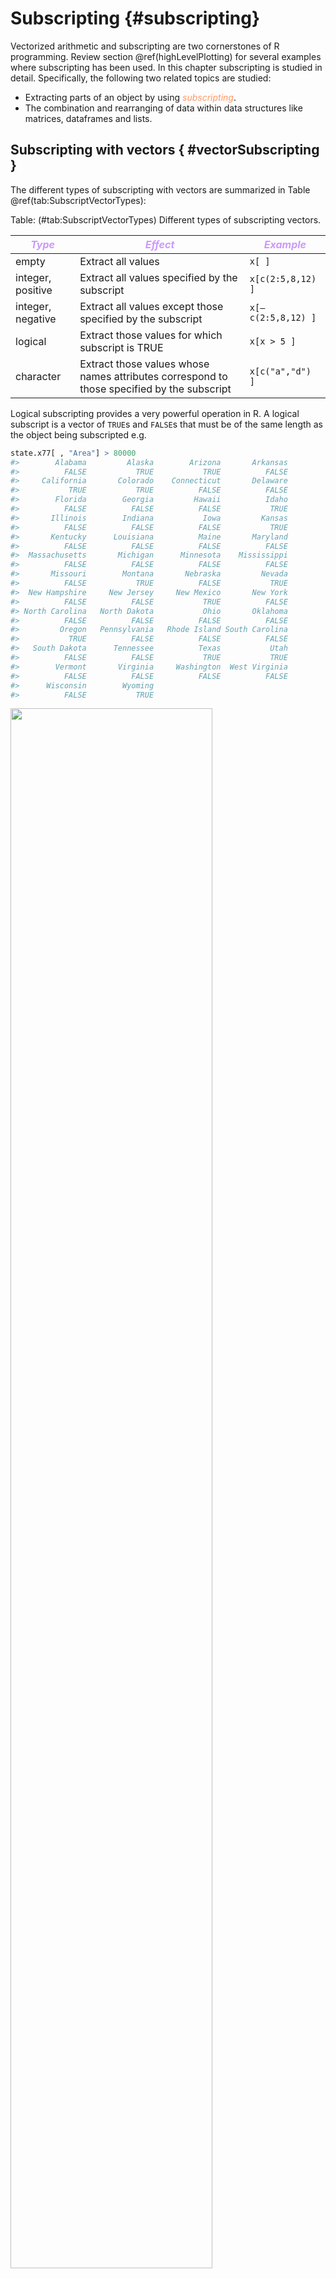 # Subscripting {#subscripting}

Vectorized arithmetic and subscripting are two cornerstones of R programming. Review section \@ref(highLevelPlotting) for several examples where subscripting has been used. In this chapter subscripting is studied in detail. Specifically, the following two related topics are studied:

*	Extracting parts of an object by using *<span style="color:#FF9966">subscripting</span>*.
* The combination and rearranging of data within data structures like matrices, dataframes and lists.

## Subscripting with vectors { #vectorSubscripting }

The different types of subscripting with vectors are summarized in Table \@ref(tab:SubscriptVectorTypes):

Table: (\#tab:SubscriptVectorTypes) Different types of subscripting vectors.

| *<span style="color:#CC99FF">Type</span>* | *<span style="color:#CC99FF">Effect</span>* | *<span style="color:#CC99FF">Example</span>* | 
| ------ | -------------------- | ----------- | 
| empty              |	Extract all values  | `x[ ]` | 
| integer, positive  |	Extract all values specified by the subscript | `x[c(2:5,8,12) ]` | 
| integer, negative  |	Extract all values except those specified by the subscript | `x[–c(2:5,8,12) ]` | 
| logical            |	Extract those values for which subscript is TRUE | `x[x > 5 ]` | 
| character          |	Extract those values whose names attributes correspond to those specified by the subscript  | `x[c("a","d") ]` | 

Logical subscripting provides a very powerful operation in R. A logical subscript is a vector of `TRUE`s and `FALSE`s that must be of the same length as the object being subscripted e.g.


``` r
state.x77[ , "Area"] > 80000  
#>        Alabama         Alaska        Arizona       Arkansas 
#>          FALSE           TRUE           TRUE          FALSE 
#>     California       Colorado    Connecticut       Delaware 
#>           TRUE           TRUE          FALSE          FALSE 
#>        Florida        Georgia         Hawaii          Idaho 
#>          FALSE          FALSE          FALSE           TRUE 
#>       Illinois        Indiana           Iowa         Kansas 
#>          FALSE          FALSE          FALSE           TRUE 
#>       Kentucky      Louisiana          Maine       Maryland 
#>          FALSE          FALSE          FALSE          FALSE 
#>  Massachusetts       Michigan      Minnesota    Mississippi 
#>          FALSE          FALSE          FALSE          FALSE 
#>       Missouri        Montana       Nebraska         Nevada 
#>          FALSE           TRUE          FALSE           TRUE 
#>  New Hampshire     New Jersey     New Mexico       New York 
#>          FALSE          FALSE           TRUE          FALSE 
#> North Carolina   North Dakota           Ohio       Oklahoma 
#>          FALSE          FALSE          FALSE          FALSE 
#>         Oregon   Pennsylvania   Rhode Island South Carolina 
#>           TRUE          FALSE          FALSE          FALSE 
#>   South Dakota      Tennessee          Texas           Utah 
#>          FALSE          FALSE           TRUE           TRUE 
#>        Vermont       Virginia     Washington  West Virginia 
#>          FALSE          FALSE          FALSE          FALSE 
#>      Wisconsin        Wyoming 
#>          FALSE           TRUE
```

<img src="pics/matrixSubscripting.jpg" width="80%" />


``` r
x <- c(10, 15, 12, NA, 18, 20)
is.na (x)
#> [1] FALSE FALSE FALSE  TRUE FALSE FALSE
```

``` r
x[is.na (x)]
#> [1] NA
```

``` r
x[!is.na (x)]
#> [1] 10 15 12 18 20
```

``` r
mean (x)
#> [1] NA
```

``` r
mean (x[!is.na (x)])
#> [1] 15
```

``` r
mean (na.omit (x))
#> [1] 15
```

Logical subscripting allows finding the indices of those elements in a vector that meet a certain condition e.g.


``` r
(1:length (rownames (state.x77)))[state.x77[ ,"Income"] > 5000]
#> [1]  2  5  7 13 20 28 30 34
```

and to find the corresponding names of the states


``` r
rownames(state.x77)[
  (1:length (rownames(state.x77)))[state.x77[ ,"Income"] > 5000]]
#> [1] "Alaska"       "California"   "Connecticut" 
#> [4] "Illinois"     "Maryland"     "Nevada"      
#> [7] "New Jersey"   "North Dakota"
```

In addition to extracting elements, the above subscripting operations can also be used to modify selected elements of a vector e.g. changing NA-values to zero:


``` r
x
#> [1] 10 15 12 NA 18 20
```

``` r
x[is.na (x)] <- 0
x
#> [1] 10 15 12  0 18 20
```

When the right-hand side of the assignment above is a scalar value, each of the selected values will be changed to the specified scalar value; if the right-hand side is a vector, the selecting values will be changed in order, *<span style="color:#FF9966">recycling</span>* the values if more values were selected on the left-hand side than were available on the right-hand side.

##	Subscripting with matrices

Element and submatrix extraction of matrices are discussed below.

(a)	Revise the use of `matrix()`, `names()`, `dim()` and `dimnames()`.

(b)	A matrix in R is an *<span style="color:#FF9966">array</span>* with two indices. Arrays of order two and higher can be constructed with the function `dim()` or `array()`.

<div style="margin-left: 25px; margin-right: 20px;">
Let, for example, $\mathbf{a}$ be a vector consisting of $150$ elements. The instruction 
</div>


``` r
dim(a) <- c(3, 5, 10) 
```

<div style="margin-left: 25px; margin-right: 20px;">
or the instruction
</div>


``` r
a <- array (a, dim = c(3, 5, 10)) 
```

<div style="margin-left: 25px; margin-right: 20px;">
constructs a $3 \times 5 \times 10$ array.
</div>

* Matrices can therefore be formed as above, but the function `matrix()` is usually easier to use.
* The elements of a $p$-dimensional array can also be extracted using the one-index or two-index method as described below.

(c) The subscripting methods described in section \@ref(vectorSubscripting) can also be applied to both the first or second dimension of a matrix where the first dimension refers to the rows and the second dimension to the columns of the matrix.

(d) Note that the elements of a matrix can be referred to by the two-index method above or by a one index method. When the one index method is used it is assumed that the matrix has first been strung out *<span style="color:#FF9966">column</span>*-wise into a vector.


``` r
testmat.a <- matrix (c (17, 40, 20, 34, 21, 12, 14, 57, 
                        78, 37, 29, 64), nrow = 4)
testmat.a
#>      [,1] [,2] [,3]
#> [1,]   17   21   78
#> [2,]   40   12   37
#> [3,]   20   14   29
#> [4,]   34   57   64
```

``` r
testmat.b <- matrix (c (17, 40, 20, 34, 21, 12, 14, 57, 
                        78, 37, 29, 64), nrow = 4, byrow = TRUE)
testmat.b
#>      [,1] [,2] [,3]
#> [1,]   17   40   20
#> [2,]   34   21   12
#> [3,]   14   57   78
#> [4,]   37   29   64
```

<div style="margin-left: 25px; margin-right: 20px;">
Comment on the difference between `testmat.a` and `testmat.b`.
</div>


``` r
testmat.a[2,3]   # Two index matrix reference
#> [1] 37
```

``` r
testmat.a[10] 	# One index matrix reference
#> [1] 37
```

(e) Write a function to convert a one-index to a two-index matrix reference. Give an example of the usage of your function.

(f)	Write a function to convert a two-index to a one-index matrix reference. Give an example of the usage of your function.

(g)	Consider the following example to form submatrices:


``` r
testmat <- matrix(1:50, nrow = 10, byrow = TRUE)
testmat[1:2, c (3, 5)]
#>      [,1] [,2]
#> [1,]    3    5
#> [2,]    8   10
```

``` r
testmat[1:2, 3]
#> [1] 3 8
```

``` r
testmat[1:2, 3, drop=FALSE]
#>      [,1]
#> [1,]    3
#> [2,]    8
```

(h) Notice the difference between `testmat [1:2, 3]` and `testmat [1:2, 3, drop = FALSE]`. The first command results in the output to be given in the form of a vector while the optional `drop = FALSE` in the second command retains the matrix structure of the output. This distinction can have serious consequences when a procedure expects a matrix argument and not a vector.

(i)	Notice also that the output of both `testmat[1:2,3]` and `testmat[3, 1:2]` has a similar form: R makes no distinction between column vectors and row vectors; all one-dimensional collections of numbers are treated identically.

(j)	Apart from using vectors as subscripts to a matrix, a matrix can also be used as a subscript to a matrix. There are two cases:

    (A) a numeric subscripting matrix and
    (B) a logical subscripting matrix. 
    
#### Case A {-}

Here the subscripting numeric matrix must have exactly two columns: the first provide row indices and the second column indices.

(i)	If used on the right-hand side of an expression the result of a *case A* subscripting is a vector containing the values specified by the subscripting matrix. 

(ii) If used on the left-hand side of an assignment a numeric matrix first selects those elements specified by its row and column indices; then these values are replaced one by one with the objects specified by the right-hand side of the assignment. 

Here is an example of *case A* subscripting with the subscript matrix on the right-hand side of the assignment:


``` r
xmat <- matrix (1:25, nrow = 5)
xmat
#>      [,1] [,2] [,3] [,4] [,5]
#> [1,]    1    6   11   16   21
#> [2,]    2    7   12   17   22
#> [3,]    3    8   13   18   23
#> [4,]    4    9   14   19   24
#> [5,]    5   10   15   20   25
```

``` r
superdiag.index <- matrix (c (1:4, 2:5), ncol = 2, byrow = FALSE)
superdiag.values <- xmat[superdiag.index]
superdiag.values
#> [1]  6 12 18 24
```

*Case A* subscripting with the numeric subscript matrix on the left-hand side of the assignment:


``` r
subscript.mat <- matrix (c(1:3, 1:3, rep(1,3), rep(2,3)), ncol=2)
subscript.mat
#>      [,1] [,2]
#> [1,]    1    1
#> [2,]    2    1
#> [3,]    3    1
#> [4,]    1    2
#> [5,]    2    2
#> [6,]    3    2
```

``` r
xx <- matrix(NA, nrow=3,ncol=2)
xx 
#>      [,1] [,2]
#> [1,]   NA   NA
#> [2,]   NA   NA
#> [3,]   NA   NA
```

``` r
xx[subscript.mat] <- c(10,12,14,100,120,140)
xx
#>      [,1] [,2]
#> [1,]   10  100
#> [2,]   12  120
#> [3,]   14  140
```

#### Case B {-}

The logical subscripting matrix must be in size exactly similar to that matrix it is subscripting and will select those values corresponding to a `TRUE` in the subscripting matrix.

*Case B* with logical subscripting matrix at right-hand side of assignment:


``` r
testmat
#>       [,1] [,2] [,3] [,4] [,5]
#>  [1,]    1    2    3    4    5
#>  [2,]    6    7    8    9   10
#>  [3,]   11   12   13   14   15
#>  [4,]   16   17   18   19   20
#>  [5,]   21   22   23   24   25
#>  [6,]   26   27   28   29   30
#>  [7,]   31   32   33   34   35
#>  [8,]   36   37   38   39   40
#>  [9,]   41   42   43   44   45
#> [10,]   46   47   48   49   50
```

``` r
aa <- testmat[testmat < 12]
aa
#>  [1]  1  6 11  2  7  3  8  4  9  5 10
```

Note that the selected elements are placed column-wise in a vector.

*Case B* with logical subscripting matrix at left-hand side of assignment:


``` r
testmat[testmat < 12] <- 12
testmat
#>       [,1] [,2] [,3] [,4] [,5]
#>  [1,]   12   12   12   12   12
#>  [2,]   12   12   12   12   12
#>  [3,]   12   12   13   14   15
#>  [4,]   16   17   18   19   20
#>  [5,]   21   22   23   24   25
#>  [6,]   26   27   28   29   30
#>  [7,]   31   32   33   34   35
#>  [8,]   36   37   38   39   40
#>  [9,]   41   42   43   44   45
#> [10,]   46   47   48   49   50
```

In order to restrict assignment to a subset of a matrix two sets of subscripts are needed. See example below:


``` r
testmat <- matrix(1:50, nrow=10, byrow=TRUE)
testmat[, c(1,3)][testmat[,c(1,3)] <12] <- 12
testmat
#>       [,1] [,2] [,3] [,4] [,5]
#>  [1,]   12    2   12    4    5
#>  [2,]   12    7   12    9   10
#>  [3,]   12   12   13   14   15
#>  [4,]   16   17   18   19   20
#>  [5,]   21   22   23   24   25
#>  [6,]   26   27   28   29   30
#>  [7,]   31   32   33   34   35
#>  [8,]   36   37   38   39   40
#>  [9,]   41   42   43   44   45
#> [10,]   46   47   48   49   50
```

Study the use of functions `row()` and `col()` in constructing logical matrices.

## Extracting elements of lists

(a)	Note the use of `list()` to collect objects into a list while elements are extracted with `$`

*	the function `names()`,

*	the single square brackets `[ ]` and

*	the double square brackets `[[ ]]`.

(b)	Study the following example carefully:


``` r
my.list <- list(el1 = 1:5, 
                el2 = c("a", "b", "c"), 
                el3 = matrix(1:16, ncol = 4), 
                el4 = c(12, 17, 23, 9))
my.list
#> $el1
#> [1] 1 2 3 4 5
#> 
#> $el2
#> [1] "a" "b" "c"
#> 
#> $el3
#>      [,1] [,2] [,3] [,4]
#> [1,]    1    5    9   13
#> [2,]    2    6   10   14
#> [3,]    3    7   11   15
#> [4,]    4    8   12   16
#> 
#> $el4
#> [1] 12 17 23  9
```

``` r
my.list$el2
#> [1] "a" "b" "c"
```

``` r
mode (my.list$el2)
#> [1] "character"
```

``` r
my.list[el2]
#> Error in eval(expr, envir, enclos): object 'el2' not found
```

``` r
my.list["el2"]
#> $el2
#> [1] "a" "b" "c"
```

``` r
mode (my.list["el2"])
#> [1] "list"
```

``` r
my.list[["el2"]]
#> [1] "a" "b" "c"
```

``` r
mode (my.list[["el2"]])
#> [1] "character"
```

<div style="margin-left: 25px; margin-right: 20px;">
Note: The above example shows that using the single pair of square brackets for subscripting a list always result in a list object to be returned. This is often the cause of an error message. See the example below.
</div>


``` r
my.list[1]
#> $el1
#> [1] 1 2 3 4 5
```

``` r
mode (my.list[1])
#> [1] "list"
```

``` r
my.list[[1]]
#> [1] 1 2 3 4 5
```

``` r
mode (my.list[[1]])
#> [1] "numeric"
```

``` r
my.list[3][2,4]
#> Error in my.list[3][2, 4]: incorrect number of dimensions
```

``` r
my.list[[3]][2,4]
#> [1] 14
```

``` r
my.list$el3[2,4]
#> [1] 14
```

``` r
mean (my.list[4])
#> Warning in mean.default(my.list[4]): argument is not
#> numeric or logical: returning NA
#> [1] NA
```

``` r
mean (my.list[[4]])
#> [1] 15.25
```

``` r
mean (my.list$el4)
#> [1] 15.25
```


<div style="margin-left: 25px; margin-right: 20px;">
Explain the differences and similarities between the symbols `[ ]`, `[[ ]]` and `$` when subscripting lists.
</div>

## Extracting elements from dataframes

(a)	Note the use of data.frame() for creating dataframes. A dataframe has a rectangular structure similar to a matrix but differs from a matrix in that its columns are not restricted to contain the same type of data. Each of its columns must contain the same sort of data but some columns can be numerical while others are factors for example.

(b)	Explain the difference between the objects created by the following two instructions:


``` r
my.matrix <- matrix (c (17, 40, 20, 34, 21, 12, 14, 57,
                        78, 37, 29, 64), nrow = 4, ncol = 3)
my.dataframe <- data.frame ( c(17, 40, 20, 34, 21, 12, 14, 57,
                               78, 37, 29, 64), nrow = 4, ncol = 3)
```

(c)	Note the following


``` r
class(my.matrix)
#> [1] "matrix" "array"
```

``` r
class(my.dataframe)
#> [1] "data.frame"
```

``` r
is.list(data.frame)
#> [1] FALSE
```

``` r
mode(my.matrix)
#> [1] "numeric"
```

``` r
mode(data.frame)
#> [1] "function"
```

(d)	A sample of the behaviour of dataframes


``` r
my.dataframe.2 <- data.frame (C1 = c('a', 'b', 'c', 'd'), 
                              C2 = c(5, 9, 23, 17), 
                              C3 = c(TRUE, TRUE, FALSE, TRUE))
my.dataframe.2
#>   C1 C2    C3
#> 1  a  5  TRUE
#> 2  b  9  TRUE
#> 3  c 23 FALSE
#> 4  d 17  TRUE
```

``` r
my.dataframe.2[ ,1:2]
#>   C1 C2
#> 1  a  5
#> 2  b  9
#> 3  c 23
#> 4  d 17
```

<div style="margin-left: 25px; margin-right: 20px;">
Dataframe behaves like a matrix
</div>


``` r
my.dataframe.2$C1
#> [1] "a" "b" "c" "d"
```

<div style="margin-left: 25px; margin-right: 20px;">
Dataframe behaves like a list
</div>


``` r
as.matrix(my.dataframe.2)
#>      C1  C2   C3     
#> [1,] "a" " 5" "TRUE" 
#> [2,] "b" " 9" "TRUE" 
#> [3,] "c" "23" "FALSE"
#> [4,] "d" "17" "TRUE"
```

<div style="margin-left: 25px; margin-right: 20px;">
Explain what has happened above.
</div>

(e)	The above examples show that a dataframe can be considered as a cross between a matrix and a list. Therefore, subscripting of dataframes generally can be performed using the basic techniques available for matrices and lists. 

(f)	An alternative technique is to extract the elements of a list by using the functions `attach()` and `names()`.  This technique is especially of importance in statistical modelling. What is a potential danger of this technique when attaching dataframes? This danger can be avoided by using `with()`.  Is this also true when modelling is performed? 

(g)	Review section \@ref(findData).  Study the help file of the function  `with()`.  What important usage has `with()`?


## Combining vectors, matrices, lists and dataframes

(a)	What is the result of the command  


``` r
my.list <- vector ("list", k)?
```

(b)	Recall the function `c()` for creating vectors. When `c()` is used to combine a numeric vector and a character vector the result is a vector of mode “character”. Similarly, using `c()` to combine a vector with a list results in a list.

(c)	If `list()` is used to combine two or more vectors or lists the result is a list of all the objects.

(d)	The function `unlist()` can be used to convert all the elements of a list into a single vector.


``` r
my.list
#> $el1
#> [1] 1 2 3 4 5
#> 
#> $el2
#> [1] "a" "b" "c"
#> 
#> $el3
#>      [,1] [,2] [,3] [,4]
#> [1,]    1    5    9   13
#> [2,]    2    6   10   14
#> [3,]    3    7   11   15
#> [4,]    4    8   12   16
#> 
#> $el4
#> [1] 12 17 23  9
```

``` r
unlist(my.list)
#>  el11  el12  el13  el14  el15  el21  el22  el23  el31  el32 
#>   "1"   "2"   "3"   "4"   "5"   "a"   "b"   "c"   "1"   "2" 
#>  el33  el34  el35  el36  el37  el38  el39 el310 el311 el312 
#>   "3"   "4"   "5"   "6"   "7"   "8"   "9"  "10"  "11"  "12" 
#> el313 el314 el315 el316  el41  el42  el43  el44 
#>  "13"  "14"  "15"  "16"  "12"  "17"  "23"   "9"
```

<div style="margin-left: 25px; margin-right: 20px;">
Explain the above output.
</div>

(e)	Review the functions `cbind()`, `rbind()`, `append()`, `data.frame()`, `dim()`, `dimnames()`, `names()`, `colnames()`,  `rownames()`, `nrow()` and `ncol()`.

##	Rearranging the elements in a matrix

Study the usage of the functions `matrix()`, `t()` and `diag()`. These functions are useful to form submatrices of a matrix or to rearrange matrix elements. Note again the argument `byrow =` of `matrix()`.

## Exercise

::: {style="color: #80CC99;"}

1.	Write an R function to check if a given matrix is symmetric.

2.	Write an R function to extract (i)	the row(s) and (ii)	the columns containing the maximum value in the matrix.  Note that provision must be made that the maximum value can occur in more than one row (column). Furthermore, both the indices and actual values of the rows (columns) must be returned.  Illustrate the usage of your function with a suitable example.

3.	Describe the variables in the built-in data set `LifeCycleSavings`. Is this data set in the form of a matrix or a dataframe?

4.	Use subscripting to find the largest proportion of over 75 in those countries with a dpi of less than 1000 in the `LifeCycleSavings` data set. Also determine the country(ies) having this pop75 value.

5.	Consider the `LifeCycleSavings` data set.

    (i)	Use subscripting to find the mean aggregate savings for countries with a percentage of the population younger than 15 at least 10 times the percentage of the population over 75. 
    (ii)	Also find the mean aggregate savings for countries where the above ratio is less than 10.
    (iii)	Use function `t.test()`  to test if mean aggregate savings are different for the above two groups. 
    (iv)	Use notched box plots for an approximate test. 
   (v)	First, carefully study the output obtained in (iii) and (iv). Then interpret/discuss this output in detail.
   
6.	Consider the `state.x77` data set and the variable `state.region`. Find the state with the minimum income in each of the regions defined in state.region.

:::


